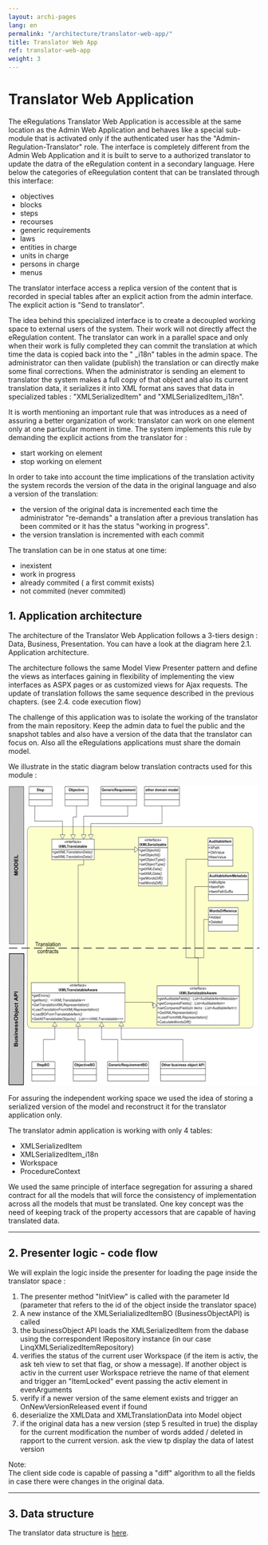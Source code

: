 ```yaml
---
layout: archi-pages
lang: en
permalink: "/architecture/translator-web-app/"
title: Translator Web App
ref: translator-web-app
weight: 3
---
```


# Translator Web Application


<p>
The eRegulations Translator Web Application is accessible at the same location as the Admin Web Application and behaves like a special sub-module that is activated only if the authenticated user has the "Admin-Regulation-Translator" role.
The interface is completely different from the Admin Web Application and it is built to serve to a authorized translator to update the datra of the eRegulation content in a secondary language. Here below the categories of eReegulation content that can be translated through this interface:</p>
<ul>
<li>objectives</li>
<li>blocks</li>
<li>steps</li>
<li>recourses</li>
<li>generic requirements</li>
<li>laws</li>
<li>entities in charge</li>
<li>units in charge</li>
<li>persons in charge</li>
<li>menus</li>
</ul>

<p>The translator interface access a replica version of the content that is recorded in special tables after an explicit action from the admin interface. The explicit action is "Send to translator".</p> 
<p>The idea behind this specialized interface is to create a decoupled working space to external users of the system. Their work will not directly affect the eRegulation content. The translator can work in a parallel space and only when their work is fully completed they can commit the translation at which time the data is copied back into the " _i18n" tables in the admin space. The administrator can then validate (publish) the translation or can directly make some final corrections.
When the administrator is sending an element to translator the system makes a full copy of that object and also its current translation data, it serializes it into XML format ans saves that data in specialized tables : "XMLSerializedItem" and "XMLSerializedItem_i18n".</p>

<p>It is worth mentioning an important rule that was introduces as a need of assuring a better organization of work: translator can work on one element only at one particular moment in time. The system implements this rule by demanding the explicit actions from the translator for :</p>

<ul>
	<li>start working on element</li>
	<li>stop working on element</li>
</ul>

In order to take into account the time implications of the translation activity the system records the version of the data in the original language and also a version of the translation: 

<ul>
	<li>the version of the original data is incremented each time the administrator "re-demands" a translation after a previous translation has been commited or it has the status "working in progress".</li>
	<li>the version translation is incremented with each commit</li>
</ul>

The translation can be in one status at one time:

<ul>
	<li>inexistent</li>
	<li>work in progress</li>
	<li>already commited ( a first commit exists)</li>
	<li>not commited (never commited)</li>
</ul>

<h2 id="p1">1. Application architecture</h2>

<p>The architecture of the Translator Web Application follows a 3-tiers design : Data, Business, Presentation. You can have a look at the diagram here 2.1. Application architecture.</p>

<p>The architecture follows the same Model View Presenter pattern and define the views as interfaces gaining in flexibility of implementing the view interfaces as ASPX pages or as customized views for Ajax requests. The update of translation follows the same sequence described in the previous chapters. (see 2.4. code execution flow)</p>
<p>The challenge of this application was to isolate the working of the translator from the main repository. Keep the admin data to fuel the public and the snapshot tables and also have a version of the data that the translator can focus on. Also all the eRegulations applications must share the domain model.</p>  
<p>We illustrate in the static diagram below translation contracts used for this module :</p>

<img src="/images/architecture/Translator_Static_Diagram.png" alt="Translator Static Diagram" title="Translator_Static_Diagram.png" border="0" width="570" height="600" class="img2" />

<p>For assuring the independent working space we used the idea of storing a serialized version of the model and reconstruct it for the translator application only.</p> 
<p>The translator admin application is working with only 4 tables:</p>
<ul>

<li>XMLSerializedItem</li>
<li>XMLSerializedItem_i18n</li>
<li>Workspace</li>
<li>ProcedureContext</li>
</ul>

<p>We used the same principle of interface segregation for assuring a shared contract for all the models that will force the consistency of implementation across all the models that must be translated. One key concept was the need of keeping track of the property accessors that are capable of having translated data.</p>


<hr>

<h2 id="p2">2. Presenter logic - code flow</h2>

<p>We will explain the logic inside the presenter for loading the page inside the translator space :</p>
<ol>
<li>The presenter method "InitView" is called with the parameter Id (parameter that refers to the id of the object inside the translator space)</li>
<li>A new instance of the XMLSerialializedItemBO (BusinessObjectAPI) is called</li>
<li>the businessObject API loads the XMLSerializedItem from the dabase using the correspondent IRepository instance (in our case LinqXMLSerializedItemRepository)</li>
<li>verifies the status of the current user Workspace (if the item is activ, the ask teh view to set that flag, or show a message). If another object is activ in the current user Workspace retrieve the name of that element and trigger an "ItemLocked" event passing the activ element in evenArguments</li>
<li>verify if a newer version of the same element exists and trigger an OnNewVersionReleased event if found</li>
<li>deserialize the XMLData and XMLTranslationData into Model object</li>
<li>if the original data has a new version (step 5 resulted in true) the display for the current modification the number of words added / deleted in rapport to the current version. ask the view tp display the data of latest version </li>
</ol>
<div class="alert alert-success">Note:<br/>
The client side code is capable of passing a "diff" algorithm to all the fields in case there were changes in the original data.</div>

<hr>

<h2 id="p3">3. Data structure</h2>

The translator data structure is <a href="/architecture/data-structure/">here</a>.

